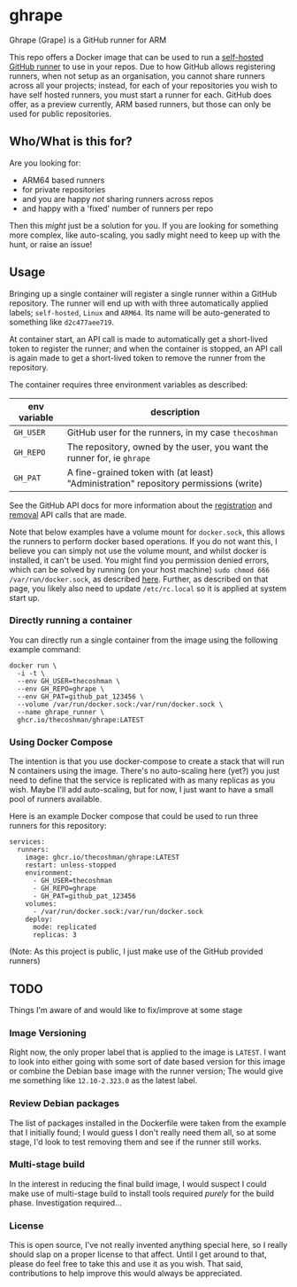 # ghrape
Ghrape (Grape) is a GitHub runner for ARM

This repo offers a Docker image that can be used to run a [self-hosted GitHub runner](https://docs.github.com/en/actions/hosting-your-own-runners/managing-self-hosted-runners/about-self-hosted-runners) to use in your repos.
Due to how GitHub allows registering runners, when not setup as an organisation, you cannot share runners across all your projects;
instead, for each of your repositories you wish to have self hosted runners, you must start a runner for each.
GitHub does offer, as a preview currently, ARM based runners, but those can only be used for public repositories.

## Who/What is this for?

Are you looking for:
* ARM64 based runners
* for private repositories
* and you are happy _not_ sharing runners across repos
* and happy with a 'fixed' number of runners per repo

Then this _might_ just be a solution for you.
If you are looking for something more complex, like auto-scaling, you sadly might need to keep up with the hunt, or raise an issue!

## Usage

Bringing up a single container will register a single runner within a GitHub repository.
The runner will end up with with three automatically applied labels; `self-hosted`, `Linux` and `ARM64`.
Its name will be auto-generated to something like `d2c477aee719`.

At container start, an API call is made to automatically get a short-lived token to register the runner;
and when the container is stopped, an API call is again made to get a short-lived token to remove the runner from the repository.

The container requires three environment variables as described:

| env variable | description |
| --- | --- |
| `GH_USER` | GitHub user for the runners, in my case `thecoshman` |
| `GH_REPO` | The repository, owned by the user, you want the runner for, ie `ghrape` |
| `GH_PAT` | A fine-grained token with (at least) "Administration" repository permissions (write) |

See the GitHub API docs for more information about the [registration](https://docs.github.com/en/rest/actions/self-hosted-runners?apiVersion=2022-11-28#create-a-registration-token-for-a-repository) and [removal](https://docs.github.com/en/rest/actions/self-hosted-runners?apiVersion=2022-11-28#create-a-remove-token-for-a-repository) API calls that are made.

Note that below examples have a volume mount for `docker.sock`, this allows the runners to perform docker based operations.
If you do not want this, I believe you can simply not use the volume mount, and whilst docker is installed, it can't be used. 
You might find you permission denied errors, which can be solved by running (on your host machine) `sudo chmod 666 /var/run/docker.sock`, as described [here](https://devopscube.com/run-docker-in-docker/).
Further, as described on that page, you likely also need to update `/etc/rc.local` so it is applied at system start up.

### Directly running a container

You can directly run a single container from the image using the following example command:

```
docker run \
  -i -t \
  --env GH_USER=thecoshman \
  --env GH_REPO=ghrape \
  --env GH_PAT=github_pat_123456 \
  --volume /var/run/docker.sock:/var/run/docker.sock \
  --name ghrape_runner \
  ghcr.io/thecoshman/ghrape:LATEST
```

### Using Docker Compose

The intention is that you use docker-compose to create a stack that will run N containers using the image.
There's no auto-scaling here (yet?) you just need to define that the service is replicated with as many replicas as you wish.
Maybe I'll add auto-scaling, but for now, I just want to have a small pool of runners available.

Here is an example Docker compose that could be used to run three runners for this repository:
```
services:
  runners:
    image: ghcr.io/thecoshman/ghrape:LATEST
    restart: unless-stopped
    environment:
      - GH_USER=thecoshman
      - GH_REPO=ghrape
      - GH_PAT=github_pat_123456
    volumes:
      - /var/run/docker.sock:/var/run/docker.sock
    deploy:
      mode: replicated
      replicas: 3
```
(Note: As this project is public, I just make use of the GitHub provided runners)

## TODO

Things I'm aware of and would like to fix/improve at some stage

### Image Versioning

Right now, the only proper label that is applied to the image is `LATEST`.
I want to look into either going with some sort of date based version for this image or combine the Debian base image with the runner version;
The would give me something like `12.10-2.323.0` as the latest label.

### Review Debian packages

The list of packages installed in the Dockerfile were taken from the example that I initially found;
I would guess I don't really need them all, so at some stage, I'd look to test removing them and see if the runner still works.

### Multi-stage build

In the interest in reducing the final build image, I would suspect I could make use of multi-stage build to install tools required _purely_ for the build phase.
Investigation required...

### License

This is open source, I've not really invented anything special here, so I really should slap on a proper license to that affect.
Until I get around to that, please do feel free to take this and use it as you wish.
That said, contributions to help improve this would always be appreciated.
